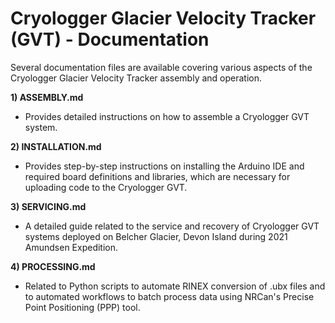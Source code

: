 # Cryologger Glacier Velocity Tracker (GVT) - Documentation
Several documentation files are available covering various aspects of the Cryologger Glacier Velocity Tracker assembly and operation.

**1) ASSEMBLY.md**
* Provides detailed instructions on how to assemble a Cryologger GVT system.

**2) INSTALLATION.md**
* Provides step-by-step instructions on installing the Arduino IDE and required board definitions and libraries, which are necessary for uploading code to the Cryologger GVT.

**3) SERVICING.md**
* A detailed guide related to the service and recovery of Cryologger GVT systems deployed on Belcher Glacier, Devon Island during 2021 Amundsen Expedition.

**4) PROCESSING.md**
* Related to Python scripts to automate RINEX conversion of .ubx files and to automated workflows to batch process data using NRCan's Precise Point Positioning (PPP) tool.

